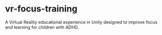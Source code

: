 # vr-focus-training
A Virtual Reality educational experience in Unity designed to improve focus and learning for children with ADHD.
